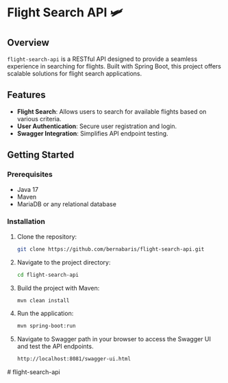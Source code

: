 # Flight Search API 🛩️

## Overview


`flight-search-api` is a RESTful API designed to provide a seamless experience in searching for flights. Built with Spring Boot, this project offers scalable solutions for flight search applications.
## Features

- **Flight Search**: Allows users to search for available flights based on various criteria.
- **User Authentication**: Secure user registration and login.
- **Swagger Integration**: Simplifies API endpoint testing.

## Getting Started

### Prerequisites

- Java 17
- Maven
- MariaDB or any relational database

### Installation

1. Clone the repository:
   ```bash
   git clone https://github.com/bernabaris/flight-search-api.git
2. Navigate to the project directory:
   ```sh
   cd flight-search-api
3. Build the project with Maven:
   ```sh
   mvn clean install
4. Run the application:
   ```sh
   mvn spring-boot:run
5. Navigate to Swagger path in your browser to access the Swagger UI and test the API endpoints.
   ```bash
   http://localhost:8081/swagger-ui.html
   ```

#   f l i g h t - s e a r c h - a p i  
 